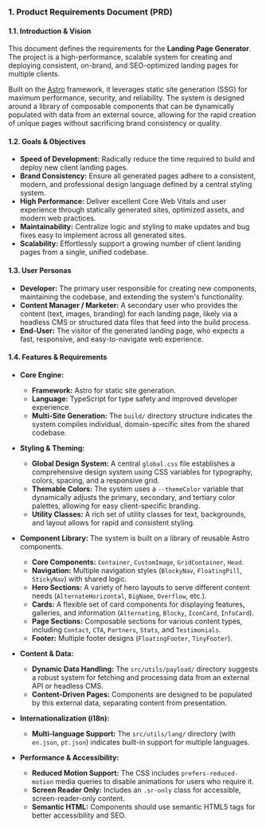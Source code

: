 
### **1. Product Requirements Document (PRD)**

#### **1.1. Introduction & Vision**

This document defines the requirements for the **Landing Page Generator**. The project is a high-performance, scalable system for creating and deploying consistent, on-brand, and SEO-optimized landing pages for multiple clients.

Built on the [Astro](https://astro.build/) framework, it leverages static site generation (SSG) for maximum performance, security, and reliability. The system is designed around a library of composable components that can be dynamically populated with data from an external source, allowing for the rapid creation of unique pages without sacrificing brand consistency or quality.

#### **1.2. Goals & Objectives**

*   **Speed of Development:** Radically reduce the time required to build and deploy new client landing pages.
*   **Brand Consistency:** Ensure all generated pages adhere to a consistent, modern, and professional design language defined by a central styling system.
*   **High Performance:** Deliver excellent Core Web Vitals and user experience through statically generated sites, optimized assets, and modern web practices.
*   **Maintainability:** Centralize logic and styling to make updates and bug fixes easy to implement across all generated sites.
*   **Scalability:** Effortlessly support a growing number of client landing pages from a single, unified codebase.

#### **1.3. User Personas**

*   **Developer:** The primary user responsible for creating new components, maintaining the codebase, and extending the system's functionality.
*   **Content Manager / Marketer:** A secondary user who provides the content (text, images, branding) for each landing page, likely via a headless CMS or structured data files that feed into the build process.
*   **End-User:** The visitor of the generated landing page, who expects a fast, responsive, and easy-to-navigate web experience.

#### **1.4. Features & Requirements**

*   **Core Engine:**
    *   **Framework:** Astro for static site generation.
    *   **Language:** TypeScript for type safety and improved developer experience.
    *   **Multi-Site Generation:** The `build/` directory structure indicates the system compiles individual, domain-specific sites from the shared codebase.

*   **Styling & Theming:**
    *   **Global Design System:** A central `global.css` file establishes a comprehensive design system using CSS variables for typography, colors, spacing, and a responsive grid.
    *   **Themable Colors:** The system uses a `--themeColor` variable that dynamically adjusts the primary, secondary, and tertiary color palettes, allowing for easy client-specific branding.
    *   **Utility Classes:** A rich set of utility classes for text, backgrounds, and layout allows for rapid and consistent styling.

*   **Component Library:** The system is built on a library of reusable Astro components.
    *   **Core Components:** `Container`, `CustomImage`, `GridContainer`, `Head`.
    *   **Navigation:** Multiple navigation styles (`BlockyNav`, `FloatingPill`, `StickyNav`) with shared logic.
    *   **Hero Sections:** A variety of hero layouts to serve different content needs (`AlternateHorizontal`, `BigName`, `Overflow`, etc.).
    *   **Cards:** A flexible set of card components for displaying features, galleries, and information (`Alternating`, `Blocky`, `IconCard`, `InfoCard`).
    *   **Page Sections:** Composable sections for various content types, including `Contact`, `CTA`, `Partners`, `Stats`, and `Testimonials`.
    *   **Footer:** Multiple footer designs (`FloatingFooter`, `TinyFooter`).

*   **Content & Data:**
    *   **Dynamic Data Handling:** The `src/utils/payload/` directory suggests a robust system for fetching and processing data from an external API or headless CMS.
    *   **Content-Driven Pages:** Components are designed to be populated by this external data, separating content from presentation.

*   **Internationalization (i18n):**
    *   **Multi-language Support:** The `src/utils/lang/` directory (with `en.json`, `pt.json`) indicates built-in support for multiple languages.

*   **Performance & Accessibility:**
    *   **Reduced Motion Support:** The CSS includes `prefers-reduced-motion` media queries to disable animations for users who require it.
    *   **Screen Reader Only:** Includes an `.sr-only` class for accessible, screen-reader-only content.
    *   **Semantic HTML:** Components should use semantic HTML5 tags for better accessibility and SEO.

